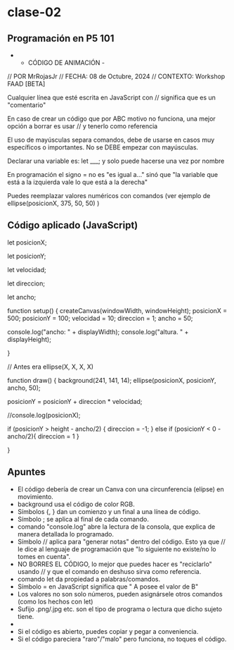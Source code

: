 # clase-02

## Programación en P5 101

* - CÓDIGO DE ANIMACIÓN -

// POR MrRojasJr
// FECHA: 08 de Octubre, 2024
// CONTEXTO: Workshop FAAD [BETA]

Cualquier línea que esté escrita en JavaScript con // significa que es un "comentario" 

En caso de crear un código que por ABC motivo no funciona, una mejor opción a borrar es usar // y tenerlo como referencia

El uso de mayúsculas separa comandos, debe de usarse en casos  muy específicos o importantes. No se DEBE empezar con mayúsculas.

Declarar una variable es: let ___; y solo puede hacerse una vez por nombre

En programación el signo = no es "es igual a..." sinó que "la variable que está a la izquierda vale lo que está a la derecha"

Puedes reemplazar valores numéricos con comandos (ver ejemplo de ellipse(posicionX, 375, 50, 50) ) 

## Código aplicado (JavaScript)

let posicionX;

let posicionY;

let velocidad;

let direccion;

let ancho; 

function setup() {
  createCanvas(windowWidth, windowHeight);
  posicionX = 500;
  posicionY = 100;
  velocidad = 10;
  direccion = 1;
  ancho = 50;
  
  console.log("ancho: " + displayWidth);
  console.log("altura. " + displayHeight);

}


// Antes era ellipse(X, X, X, X) 

function draw() {
  background(241, 141, 14);
  ellipse(posicionX, posicionY, ancho, 50);
  
  posicionY = posicionY + direccion * velocidad;
 
  
  //console.log(posicionX);
  
  if (posicionY > height - ancho/2) {
  direccion = -1;
  }
  else if (posicionY < 0 - ancho/2){
    direccion = 1
  }
    
  
}



## Apuntes

* El código debería de crear un Canva con una circunferencia (elípse) en movimiento.
* background usa el código de color RGB.
* Símbolos {, }  dan un comienzo y un final a una línea de código.
* Símbolo ; se aplica al final de cada comando.
* comando "console.log" abre la lectura de la consola, que explica de manera detallada lo programado.
* Símbolo // aplica para "generar notas" dentro del código. Esto ya que // le dice al lenguaje de programación que "lo siguiente no existe/no lo tomes en cuenta".
* NO BORRES EL CÓDIGO, lo mejor que puedes hacer es "reciclarlo" usando // y que el comando en deshuso sirva como referencia.
* comando let da propiedad a palabras/comandos.
* Símbolo = en JavaScript significa que " A posee el valor de B"
* Los valores no son solo números, pueden asignársele otros comandos (como los hechos con let)
* Sufijo .png/.jpg etc. son el tipo de programa o lectura que dicho sujeto tiene.
* 
* Si el código es abierto, puedes copiar y pegar a conveniencia.
* Si el código pareciera "raro"/"malo" pero funciona, no toques el código.


